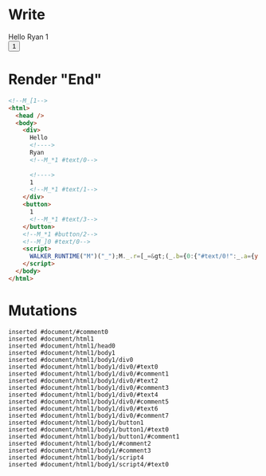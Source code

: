 # Write
  <!--M_[1--><div>Hello <!>Ryan<!--M_*1 #text/0--> <!>1<!--M_*1 #text/1--></div><button>1<!--M_*1 #text/3--></button><!--M_*1 #button/2--><!--M_]0 #text/0--><script>WALKER_RUNTIME("M")("_");M._.r=[_=>(_.b={0:{"#text/0!":_.a={y:1},"#text/0(":_._["packages/translator-tags/src/__tests__/fixtures/define-tag-render/template.marko_1_renderer"]},1:_.a}),1,"packages/translator-tags/src/__tests__/fixtures/define-tag-render/template.marko_1_y",0];M._.w()</script>


# Render "End"
```html
<!--M_[1-->
<html>
  <head />
  <body>
    <div>
      Hello 
      <!---->
      Ryan
      <!--M_*1 #text/0-->
       
      <!---->
      1
      <!--M_*1 #text/1-->
    </div>
    <button>
      1
      <!--M_*1 #text/3-->
    </button>
    <!--M_*1 #button/2-->
    <!--M_]0 #text/0-->
    <script>
      WALKER_RUNTIME("M")("_");M._.r=[_=&gt;(_.b={0:{"#text/0!":_.a={y:1},"#text/0(":_._["packages/translator-tags/src/__tests__/fixtures/define-tag-render/template.marko_1_renderer"]},1:_.a}),1,"packages/translator-tags/src/__tests__/fixtures/define-tag-render/template.marko_1_y",0];M._.w()
    </script>
  </body>
</html>
```

# Mutations
```
inserted #document/#comment0
inserted #document/html1
inserted #document/html1/head0
inserted #document/html1/body1
inserted #document/html1/body1/div0
inserted #document/html1/body1/div0/#text0
inserted #document/html1/body1/div0/#comment1
inserted #document/html1/body1/div0/#text2
inserted #document/html1/body1/div0/#comment3
inserted #document/html1/body1/div0/#text4
inserted #document/html1/body1/div0/#comment5
inserted #document/html1/body1/div0/#text6
inserted #document/html1/body1/div0/#comment7
inserted #document/html1/body1/button1
inserted #document/html1/body1/button1/#text0
inserted #document/html1/body1/button1/#comment1
inserted #document/html1/body1/#comment2
inserted #document/html1/body1/#comment3
inserted #document/html1/body1/script4
inserted #document/html1/body1/script4/#text0
```